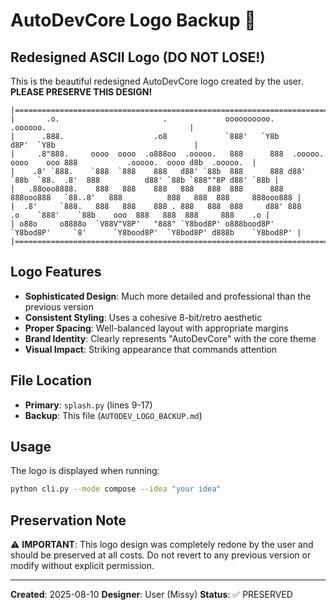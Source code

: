 # AutoDevCore Logo Backup 🎨

## Redesigned ASCII Logo (DO NOT LOSE!)

This is the beautiful redesigned AutoDevCore logo created by the user. **PLEASE PRESERVE THIS DESIGN!**

```
|=============================================================================================================================|
|       .o.                       .             oooooooooo.                           .oooooo.                                |
|      .888.                    .o8             `888'   `Y8b                         d8P'  `Y8b                               |
|     .8"888.     oooo  oooo  .o888oo  .ooooo.   888      888  .ooooo.  oooo    ooo 888           .ooooo.  oooo d8b  .ooooo.  |
|    .8' `888.    `888  `888    888   d88' `88b  888      888 d88' `88b  `88.  .8'  888          d88' `88b `888""8P d88' `88b |
|   .88ooo8888.    888   888    888   888   888  888      888 888ooo888   `88..8'   888          888   888  888     888ooo888 |
|  .8'     `888.   888   888    888 . 888   888  888     d88' 888    .o    `888'    `88b    ooo  888   888  888     888    .o |
| o88o     o8888o  `V88V"V8P'   "888" `Y8bod8P' o888bood8P'   `Y8bod8P'     `8'      `Y8bood8P'  `Y8bod8P' d888b    `Y8bod8P' |
|=============================================================================================================================|
```

## Logo Features

- **Sophisticated Design**: Much more detailed and professional than the previous version
- **Consistent Styling**: Uses a cohesive 8-bit/retro aesthetic
- **Proper Spacing**: Well-balanced layout with appropriate margins
- **Brand Identity**: Clearly represents "AutoDevCore" with the core theme
- **Visual Impact**: Striking appearance that commands attention

## File Location

- **Primary**: `splash.py` (lines 9-17)
- **Backup**: This file (`AUTODEV_LOGO_BACKUP.md`)

## Usage

The logo is displayed when running:
```bash
python cli.py --mode compose --idea "your idea"
```

## Preservation Note

⚠️ **IMPORTANT**: This logo design was completely redone by the user and should be preserved at all costs. Do not revert to any previous version or modify without explicit permission.

---

**Created**: 2025-08-10
**Designer**: User (Missy)
**Status**: ✅ PRESERVED
